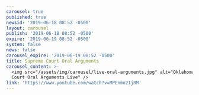```yaml
---
carousel: true
published: true
newsid: '2019-06-18 08:52 -0500'
layout: carousel
publish: '2019-06-18 08:52 -0500'
expire: '2019-06-19 08:52 -0500'
system: false
news: false
carousel_expire: '2019-06-19 08:52 -0500'
title: Supreme Court Oral Arguments
carousel_content: >-
  <img src="/assets/img/carousel/live-oral-arguments.jpg" alt="Oklahoma Supreme
  Court Oral Arguments Live" />
link: 'https://www.youtube.com/watch?v=MPEnmo2IjRM'
---
```


